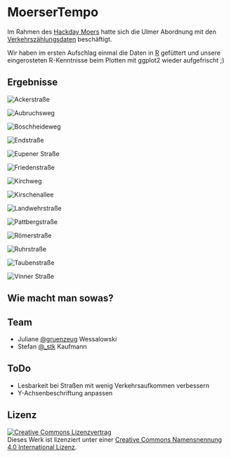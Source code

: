 # MoerserTempo

Im Rahmen des [Hackday Moers](http://hackday.moers.de/) hatte sich die Ulmer Abordnung mit den [Verkehrszählungsdaten](http://www.moers.de/C1257221003C7526/html/D519521EB7FE5F7FC1257E0E002C6731?opendocument) beschäftigt.

Wir haben im ersten Aufschlag einmal die Daten in [R](http://www.r-project.org/) gefüttert und unsere eingerosteten R-Kenntnisse beim Plotten mit ggplot2 wieder aufgefrischt ;)

## Ergebnisse

![Ackerstraße](/img/ackerstr.png)

![Aubruchsweg](/img/aubruchsweg.png "Hatten da abends Kinder Spaß, die Messanlage zu foppen?")

![Boschheideweg](/img/boschheideweg.png)

![Endstraße](/img/endstr.png)

![Eupener Straße](/img/eupenerstr.png "Das ist _viel_ Verkehr!")

![Friedenstraße](/img/friedenstr.png "Der Median liegt bei 38 km/h, das 3. Quartil bei 43 km/h!")

![Kirchweg](/img/kirchweg.png)

![Kirschenallee](/img/kirschenallee.png)

![Landwehrstraße](/img/landwehrstr.png)

![Pattbergstraße](/img/pattbergstr.png)

![Römerstraße](/img/roemerstr.png)

![Ruhrstraße](/img/ruhrstr.png "Wieder spielende Kinder? ;)")

![Taubenstraße](/img/taubenstr.png "Hier liegt der Median gar bei 42 km/h…")

![Vinner Straße](/img/vinnerstr.png)

## Wie macht man sowas?



## Team

 * Juliane [@gruenzeug](https://twitter.com/gruenzeug) Wessalowski
 * Stefan [@_stk](https://twitter.com/_stk) Kaufmann

## ToDo

 * Lesbarkeit bei Straßen mit wenig Verkehrsaufkommen verbessern
 * Y-Achsenbeschriftung anpassen

## Lizenz

<a rel="license" href="http://creativecommons.org/licenses/by/4.0/"><img alt="Creative Commons Lizenzvertrag" style="border-width:0" src="https://i.creativecommons.org/l/by/4.0/80x15.png" /></a><br />Dieses Werk ist lizenziert unter einer <a rel="license" href="http://creativecommons.org/licenses/by/4.0/">Creative Commons Namensnennung 4.0 International Lizenz</a>.
